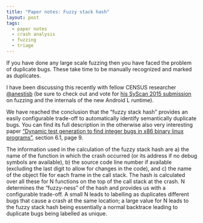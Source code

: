 ```yaml
---
title: "Paper notes: Fuzzy stack hash"
layout: post
tags:
  - paper notes
  - crash analysis
  - fuzzing
  - triage
---
```

If you have done any large scale fuzzing then you have faced the problem of duplicate bugs. These take time to be manually recognized and marked as duplicates.

I have been discussing this recently with fellow CENSUS researcher <a href="https://twitter.com/anestisb" target="_blank">@anestisb</a> (be sure to check out and vote for <a href="https://www.syscan.org/index.php/sg/cfp/vote/" target="_blank">his SyScan 2015 submission</a> on fuzzing and the internals of the new Android L runtime). 

We have reached the conclusion that the &#8220;fuzzy stack hash&#8221; provides an easily configurable trade-off to automatically identify semantically duplicate bugs. You can find its full description in the otherwise also very interesting paper <a href="http://cpl0.net/~argp/papers/50a11f65857c12c76995f843dbfe6dda.pdf" target="_blank">&#8220;Dynamic test generation to find integer bugs in x86 binary linux programs&#8221;</a>, section 6.1, page 9. 

The information used in the calculation of the fuzzy stack hash are a) the name of the function in which the crash occurred (or its address if no debug symbols are available), b) the source code line number if available (excluding the last digit to allow for changes in the code), and c) the name of the object file for each frame in the call stack. The hash is calculated over all these for N functions on the top of the call stack at the crash. N determines the &#8220;fuzzy-ness&#8221; of the hash and provides us with a configurable trade-off. A small N leads to labelling as duplicates different bugs that cause a crash at the same location; a large value for N leads to the fuzzy stack hash being essentially a normal backtrace leading to duplicate bugs being labelled as unique.
